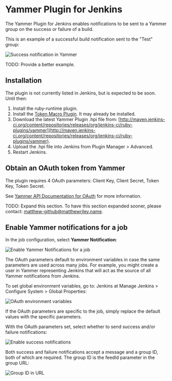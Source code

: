 # Yammer Plugin for Jenkins

The Yammer Plugin for Jenkins enables notifications to be sent to a Yammer group on the success or failure of a build.

This is an example of a successful build notification sent to the "Test" group:

![Success notification in Yammer](https://github.com/mattriley/yammer-plugin-for-jenkins/raw/master/readme/success_notification_in_yammer.png)

TODO: Provide a better example.

## Installation

The plugin is not currently listed in Jenkins, but is expected to be soon. Until then:

1. Install the ruby-runtime plugin.
2. Install the [Token Macro Plugin](https://wiki.jenkins-ci.org/display/JENKINS/Token+Macro+Plugin). It may already be installed.
3. Download the latest Yammer Plugin .hpi file from: [http://maven.jenkins-ci.org/content/repositories/releases/org/jenkins-ci/ruby-plugins/yammer](http://maven.jenkins-ci.org/content/repositories/releases/org/jenkins-ci/ruby-plugins/yammer).
4. Upload the .hpi file into Jenkins from Plugin Manager > Advanced.
5. Restart Jenkins.

## Obtain an OAuth token from Yammer

The plugin requires 4 OAuth parameters: Client Key, Client Secret, Token Key, Token Secret.

See [Yammer API Documentation for OAuth](https://developer.yammer.com/api/#oauth) for more information.

TODO: Expand this section. To have this section expanded sooner, please contact: matthew-github@matthewriley.name.

## Enable Yammer notifications for a job

In the job configuration, select __Yammer Notification__:

![Enable Yammer Notifications for a job](https://github.com/mattriley/yammer-plugin-for-jenkins/raw/master/readme/enable_yammer_notifications_for_job.png)

The OAuth parameters default to environment variables in case the same parameters are used across many jobs.
For example, you might create a user in Yammer representing Jenkins that will act as the source of all Yammer notifications from Jenkins.

To set global environment variables, go to: Jenkins at Manage Jenkins > Configure System > Global Properties:

![OAuth environment variables](https://github.com/mattriley/yammer-plugin-for-jenkins/raw/master/readme/oauth_environment_variables.png)

If the OAuth parameters are specific to the job, simply replace the default values with the specific parameters.

With the OAuth parameters set, select whether to send success and/or failure notifications:

![Enable success notifications](https://github.com/mattriley/yammer-plugin-for-jenkins/raw/master/readme/enable_success_notifications.png)

Both success and failure notifications accept a message and a group ID, both of which are required.
The group ID is the feedId parameter in the group URL:

![Group ID in URL](https://github.com/mattriley/yammer-plugin-for-jenkins/raw/master/readme/group_id_in_url.png)

